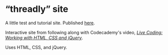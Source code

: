 # “threadly” site
A little test and tutorial site. Published [here][site].

Interactive site from following along with Codecademy's video, [*Live Coding: Working with HTML, CSS and jQuery*][video].

Uses HTML, CSS, and jQuery.

[site]: http://github.jacktose.com/site-threadly/
[video]: https://www.youtube.com/watch?v=07Q6aUPfqkM "Live Coding: Working with HTML, CSS and jQuery - YouTube"
